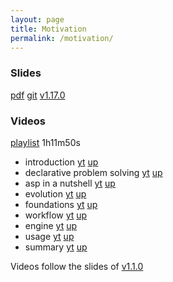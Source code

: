 ```yaml
---
layout: page
title: Motivation
permalink: /motivation/
---
```

### Slides

  [pdf](https://github.com/potassco-asp-course/course/releases/download/v1.17.0/motivation.pdf)
  [git](https://github.com/potassco-asp-course/motivation)
  [v1.17.0](https://github.com/potassco-asp-course/course/releases/tag/v1.17.0)

### Videos

  [playlist](https://www.youtube.com/playlist?list=PL7DBaibuDD9NrGgRqhS9GXnHjIF12x4AF) 1h11m50s

  * introduction
	[yt](https://youtu.be/_nOPF6eaMeQ)
    [up](https://mediaup.uni-potsdam.de/Play/23002)
  * declarative problem solving
	[yt](https://youtu.be/H0Qzvii2ZrI)
    [up](https://mediaup.uni-potsdam.de/Play/23005)
  * asp in a nutshell
	[yt](https://youtu.be/y6K7gLbuHhY)
	[up](https://mediaup.uni-potsdam.de/Play/23055)
  * evolution
	[yt](https://youtu.be/Lc2se6bj-Jo)
	[up](https://mediaup.uni-potsdam.de/Play/23101)
  * foundations
	[yt](https://youtu.be/h10ot9OyM38)
	[up](https://mediaup.uni-potsdam.de/Play/23103)
  * workflow
	[yt](https://youtu.be/4ZaVI36s6hs)
	[up](https://mediaup.uni-potsdam.de/Play/23104)
  * engine
	[yt](https://youtu.be/WX-53B9Pq54)
	[up](https://mediaup.uni-potsdam.de/Play/23105)
  * usage
	[yt](https://youtu.be/KVVXFd8CuGM)
	[up](https://mediaup.uni-potsdam.de/Play/23106)
  * summary
	[yt](https://youtu.be/R5yyiyb3edg)
	[up](https://mediaup.uni-potsdam.de/Play/23107)

  Videos follow the slides of [v1.1.0](https://github.com/potassco-asp-course/course/releases/download/v1.1.0/motivation.pdf)
